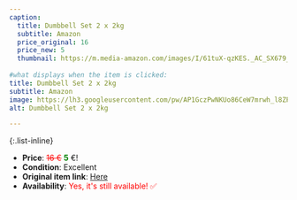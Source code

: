 ```yaml
---
caption:
  title: Dumbbell Set 2 x 2kg
  subtitle: Amazon
  price_original: 16
  price_new: 5
  thumbnail: https://m.media-amazon.com/images/I/61tuX-qzKES._AC_SX679_.jpg
  
#what displays when the item is clicked:
title: Dumbbell Set 2 x 2kg
subtitle: Amazon
image: https://lh3.googleusercontent.com/pw/AP1GczPwNKUo86CeW7mrwh_l8ZPcNg90tzeUEf4Grp1k45_gxWhz73Mvx8LhISwW2wEVAoU5WTr12MMKBWF1DVjLJYiVPF-7RxbTPYQZ35FLQ-8ViTUrApfx9DsNCWH7X9JWnOLVw3rFvZscV1UH5dymwG82eQ=w1220-h1626-s-no-gm?authuser=0
alt: Dumbbell Set 2 x 2kg

---
```

{:.list-inline} 
- **Price**: <span style="color:red"><del>16 €</del></span> <span style="color:green">**5**</span> €!
- **Condition**: Excellent
- **Original item link**: [Here](https://www.amazon.de/dp/B09N8VQPQJ?psc=1&ref=ppx_yo2ov_dt_b_product_details)
- **Availability**: <span style='color:red'>Yes, it's still available! ✅</span>
